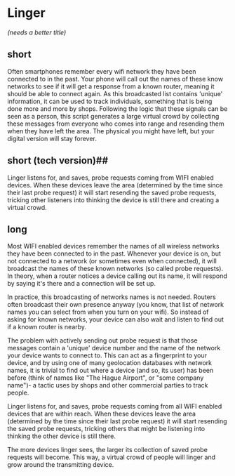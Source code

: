 # Linger #
_(needs a better title)_

## short ##
Often smartphones remember every wifi network they have been 
connected to in the past. Your phone will call out the names of 
these know networks to see if it will get a response from a known
router, meaning it should be able to connect again.
As this broadcasted list contains 'unique' information, it can be
used to track individuals, something that is being done more and more
by shops.
Following the logic that these signals can be seen as a person, this 
script generates a large virtual crowd by collecting these messages 
from everyone who comes into range and resending them when they have 
left the area. The physical you might have left, but your digital 
version will stay forever.

## short (tech version)##
Linger listens for, and saves, probe requests coming from WIFI enabled 
devices. When these devices leave the area (determined by the time 
since their last probe request) it will start resending the saved 
probe requests, tricking other listeners into thinking the device 
is still there and creating a virtual crowd.

## long ##
Most WIFI enabled devices remember the names of all wireless
networks they have been connected to in the past. Whenever
your device is on, but not connected to a network (or sometimes
even when connected), it will broadcast the names of these known
networks (so called probe requests). In theory, when a router
notices a device calling out its name, it will respond by saying
it's there and a connection will be set up.

In practice, this broadcasting of networks names is not needed.
Routers often broadcast their own presence anyway (you know, that
list of network names you can select from when you turn on your
wifi). So instead of asking for known networks, your device can
also wait and listen to find out if a known router is nearby.

The problem with actively sending out probe request is that those
messages contain a 'unique' device number and the name of the network
your device wants to connect to. This can act as a fingerprint to
your device, and by using one of many geolocation databases with 
network names, it is trivial to find out where a device (and so, 
its user) has been before (think of names like "The Hague Airport",
or "some company name")- a tactic uses by shops and other 
commercial parties to track people.

Linger listens for, and saves, probe requests coming from all WIFI
enabled devices that are within reach. When these devices leave
the area (determined by the time since their last probe request)
it will start resending the saved probe requests, tricking others
that might be listening into thinking the other device is still there.

The more devices linger sees, the larger its collection of saved probe
requests will become. This way, a virtual crowd of people will linger 
and grow around the transmitting device.
